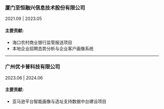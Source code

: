 ### 厦门至恒融兴信息技术股份有限公司
2021.09 | 2023.05 



#### 主要贡献:  
- 海口农村商业银行监管报送项目
- 本地企业招聘态势分析与企业客户画像系统

---

### 广州优卡普科技有限公司
2023.06 | 2024.06



#### 主要贡献:  
- 亚马逊平台智能画像与选址支持数据中台建设项目

